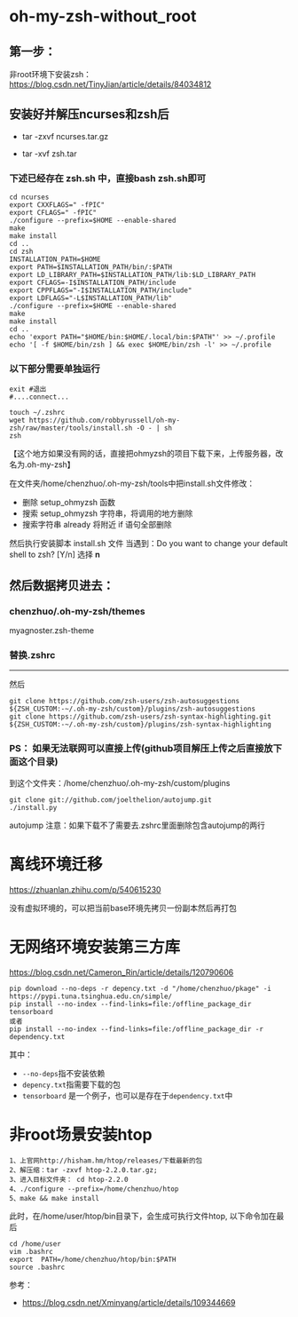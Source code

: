 # oh-my-zsh-without_root

## 第一步：
非root环境下安装zsh：https://blog.csdn.net/TinyJian/article/details/84034812


## 安装好并解压ncurses和zsh后

- tar -zxvf ncurses.tar.gz

- tar -xvf zsh.tar

### 下述已经存在 zsh.sh 中，直接bash zsh.sh即可
```
cd ncurses
export CXXFLAGS=" -fPIC"
export CFLAGS=" -fPIC"
./configure --prefix=$HOME --enable-shared
make
make install
cd ..
cd zsh
INSTALLATION_PATH=$HOME
export PATH=$INSTALLATION_PATH/bin/:$PATH
export LD_LIBRARY_PATH=$INSTALLATION_PATH/lib:$LD_LIBRARY_PATH
export CFLAGS=-I$INSTALLATION_PATH/include
export CPPFLAGS="-I$INSTALLATION_PATH/include"
export LDFLAGS="-L$INSTALLATION_PATH/lib"
./configure --prefix=$HOME --enable-shared
make
make install
cd ..
echo 'export PATH="$HOME/bin:$HOME/.local/bin:$PATH"' >> ~/.profile
echo '[ -f $HOME/bin/zsh ] && exec $HOME/bin/zsh -l' >> ~/.profile
```

### 以下部分需要单独运行
```
exit #退出
#....connect...

touch ~/.zshrc
wget https://github.com/robbyrussell/oh-my-zsh/raw/master/tools/install.sh -O - | sh
zsh
```
【这个地方如果没有网的话，直接把ohmyzsh的项目下载下来，上传服务器，改名为.oh-my-zsh】

在文件夹/home/chenzhuo/.oh-my-zsh/tools中把install.sh文件修改：
- 删除 setup_ohmyzsh 函数
- 搜索 setup_ohmyzsh 字符串，将调用的地方删除
- 搜索字符串 already 将附近 if 语句全部删除

然后执行安装脚本 install.sh 文件
当遇到：Do you want to change your default shell to zsh? [Y/n] 选择 **n** 


## 然后数据拷贝进去：
### chenzhuo/.oh-my-zsh/themes
myagnoster.zsh-theme 

### 替换.zshrc

----
然后
```
git clone https://github.com/zsh-users/zsh-autosuggestions ${ZSH_CUSTOM:-~/.oh-my-zsh/custom}/plugins/zsh-autosuggestions
git clone https://github.com/zsh-users/zsh-syntax-highlighting.git ${ZSH_CUSTOM:-~/.oh-my-zsh/custom}/plugins/zsh-syntax-highlighting
```
### PS： 如果无法联网可以直接上传(github项目解压上传之后直接放下面这个目录)
到这个文件夹：/home/chenzhuo/.oh-my-zsh/custom/plugins

```
git clone git://github.com/joelthelion/autojump.git
./install.py
```
autojump 注意：如果下载不了需要去.zshrc里面删除包含autojump的两行

# 离线环境迁移
https://zhuanlan.zhihu.com/p/540615230

没有虚拟环境的，可以把当前base环境先拷贝一份副本然后再打包

# 无网络环境安装第三方库
https://blog.csdn.net/Cameron_Rin/article/details/120790606
```
pip download --no-deps -r depency.txt -d "/home/chenzhuo/pkage" -i https://pypi.tuna.tsinghua.edu.cn/simple/
pip install --no-index --find-links=file:/offline_package_dir tensorboard
或者
pip install --no-index --find-links=file:/offline_package_dir -r dependency.txt
```
其中：
- ```--no-deps```指不安装依赖
- ```depency.txt```指需要下载的包
- ```tensorboard``` 是一个例子，也可以是存在于```dependency.txt```中

# 非root场景安装htop
```
1、上官网http://hisham.hm/htop/releases/下载最新的包
2、解压缩：tar -zxvf htop-2.2.0.tar.gz;
3、进入目标文件夹： cd htop-2.2.0
4、./configure --prefix=/home/chenzhuo/htop
5、make && make install
```
此时，在/home/user/htop/bin目录下，会生成可执行文件htop, 以下命令加在最后

```
cd /home/user
vim .bashrc
export  PATH=/home/chenzhuo/htop/bin:$PATH
source .bashrc
```
参考：
- https://blog.csdn.net/Xminyang/article/details/109344669
